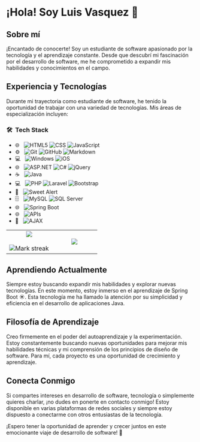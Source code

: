 # ¡Hola! Soy Luis Vasquez 👋

## Sobre mí
¡Encantado de conocerte! Soy un estudiante de software apasionado por la tecnología y el aprendizaje constante. Desde que descubrí mi fascinación por el desarrollo de software, me he comprometido a expandir mis habilidades y conocimientos en el campo.

## Experiencia y Tecnologías
Durante mi trayectoria como estudiante de software, he tenido la oportunidad de trabajar con una variedad de tecnologías. Mis áreas de especialización incluyen:

<h3> 🛠 &nbsp;Tech Stack</h3>

- 🌐 &nbsp;
  ![HTML5](https://img.shields.io/badge/HTML5-E34F26?style=for-the-badge&logo=html5&logoColor=white)
  ![CSS](https://img.shields.io/badge/CSS-239120?&style=for-the-badge&logo=css3&logoColor=white)
  ![JavaScript](https://img.shields.io/badge/JavaScript-323330?style=for-the-badge&logo=javascript&logoColor=F7DF1E)
- ⚙️ &nbsp;
  ![Git](https://img.shields.io/badge/Git-F05032?style=for-the-badge&logo=git&logoColor=white)
  ![GitHub](https://img.shields.io/badge/GitHub-100000?style=for-the-badge&logo=github&logoColor=white)
  ![Markdown](https://img.shields.io/badge/Markdown-000000?style=for-the-badge&logo=markdown&logoColor=white)
- 💻 &nbsp;
  ![Windows](https://img.shields.io/badge/Windows-0078D6?style=for-the-badge&logo=windows&logoColor=white)
  ![iOS](https://img.shields.io/badge/iOS-000000?style=for-the-badge&logo=ios&logoColor=white)
- 🌐 &nbsp;
  ![ASP.NET](https://img.shields.io/badge/ASP.NET-512BD4?style=for-the-badge&logo=.net&logoColor=white)
  ![C#](https://img.shields.io/badge/C%23-239120?style=for-the-badge&logo=c-sharp&logoColor=white)
  ![jQuery](https://img.shields.io/badge/jQuery-0769AD?style=for-the-badge&logo=jquery&logoColor=white)
- ☕ &nbsp;
  ![Java](https://img.shields.io/badge/Java-ED8B00?style=for-the-badge&logo=java&logoColor=white)
- 💻 &nbsp;
  ![PHP](https://img.shields.io/badge/PHP-777BB4?style=for-the-badge&logo=php&logoColor=white)
  ![Laravel](https://img.shields.io/badge/Laravel-FF2D20?style=for-the-badge&logo=laravel&logoColor=white)
  ![Bootstrap](https://img.shields.io/badge/Bootstrap-563D7C?style=for-the-badge&logo=bootstrap&logoColor=white)
- 🔔 &nbsp;
  ![Sweet Alert](https://img.shields.io/badge/Sweet_Alert-202020?style=for-the-badge&logo=sweetalert&logoColor=white)
- 🗄️ &nbsp;
  ![MySQL](https://img.shields.io/badge/MySQL-00000F?style=for-the-badge&logo=mysql&logoColor=white)
  ![SQL Server](https://img.shields.io/badge/SQL_Server-CC2927?style=for-the-badge&logo=microsoft-sql-server&logoColor=white)
- 🌐 &nbsp;
  ![Spring Boot](https://img.shields.io/badge/Spring_Boot-6DB33F?style=for-the-badge&logo=spring-boot&logoColor=white)
- 🌐 &nbsp;
  ![APIs](https://img.shields.io/badge/APIs-005571?style=for-the-badge)
- 🔄 &nbsp;
  ![AJAX](https://img.shields.io/badge/AJAX-1572B6?style=for-the-badge&logo=ajax&logoColor=white)


  


<!--- stats & Trophy (start) -->
<p align="center">
  <!--- stats (start) -->
<table align="center">
<tr border="none">
<td width="50%" align="center">
  
  <img  align="center"  src="https://github-readme-stats.vercel.app/api?username=LuisVasquez23&theme=dark&show_icons=true&count_private=true" />
  <br></br>
  <img  title="🔥 Get streak stats for your profile at git.io/streak-stats" alt="Mark streak" src="https://github-readme-streak-stats.herokuapp.com/?user=1010nishant&theme=dark&hide_border=false" /> 
</td>

<td width="50%" align="center">

  <img  align="center"  src="https://github-readme-stats.anuraghazra1.vercel.app/api/top-langs/?username=LuisVasquez23&theme=dark&hide_border=false&no-bg=true&no-frame=true&langs_count=10"/>
  
  </td>
</tr>
</table>
<!--- stats (end) -->




## Aprendiendo Actualmente
Siempre estoy buscando expandir mis habilidades y explorar nuevas tecnologías. En este momento, estoy inmerso en el aprendizaje de Spring Boot ☀️. Esta tecnología me ha llamado la atención por su simplicidad y eficiencia en el desarrollo de aplicaciones Java.

## Filosofía de Aprendizaje
Creo firmemente en el poder del autoaprendizaje y la experimentación. Estoy constantemente buscando nuevas oportunidades para mejorar mis habilidades técnicas y mi comprensión de los principios de diseño de software. Para mí, cada proyecto es una oportunidad de crecimiento y aprendizaje.

## Conecta Conmigo
Si compartes intereses en desarrollo de software, tecnología o simplemente quieres charlar, ¡no dudes en ponerte en contacto conmigo! Estoy disponible en varias plataformas de redes sociales y siempre estoy dispuesto a conectarme con otros entusiastas de la tecnología.

¡Espero tener la oportunidad de aprender y crecer juntos en este emocionante viaje de desarrollo de software! 🚀
